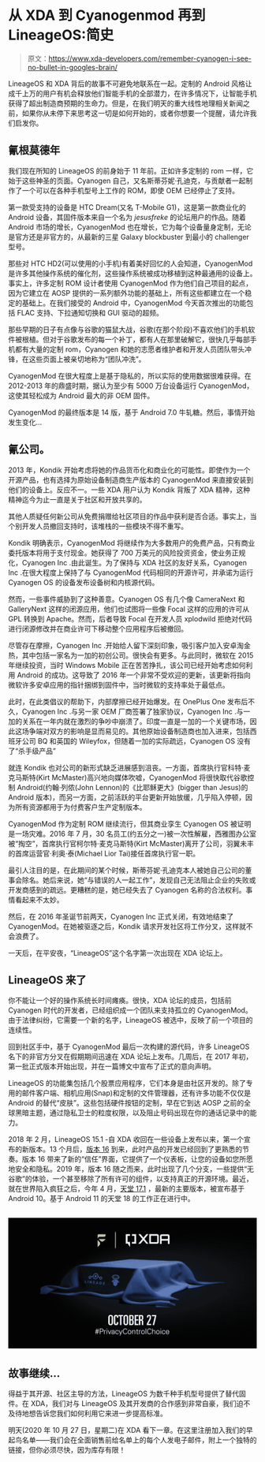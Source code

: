 # 从 XDA 到 Cyanogenmod 再到 LineageOS:简史

> 原文：<https://www.xda-developers.com/remember-cyanogen-i-see-no-bullet-in-googles-brain/>

LineageOS 和 XDA 背后的故事不可避免地联系在一起。定制的 Android 风格让成千上万的用户有机会释放他们智能手机的全部潜力，在许多情况下，让智能手机获得了超出制造商预期的生命力。但是，在我们明天的重大线性地理相关新闻之前，如果你从未停下来思考这一切是如何开始的，或者你想要一个提醒，请允许我们启发你。

## 氰根莫德年

我们现在所知的 LineageOS 的前身始于 11 年前。正如许多定制的 rom 一样，它始于这些神圣的页面。Cyanogen 自己，又名斯蒂芬妮·孔迪克，与贡献者一起制作了一个可以在各种手机型号上工作的 ROM，即使 OEM 已经停止了支持。

第一款受支持的设备是 HTC Dream(又名 T-Mobile G1)，这是第一款商业化的 Android 设备，其固件版本来自一个名为 *jesusfreke* 的论坛用户的作品。随着 Android 市场的增长，CyanogenMod 也在增长，它为每个设备量身定制，无论是官方还是非官方的，从最新的三星 Galaxy blockbuster 到最小的 challenger 型号。

那些对 HTC HD2(可以使用的小手机)有着美好回忆的人会知道，CyanogenMod 是许多其他操作系统的催化剂，这些操作系统被成功移植到这种最通用的设备上。事实上，许多定制 ROM 设计者使用 CyanogenMod 作为他们自己项目的起点，因为它建立在 AOSP 提供的一系列额外功能的基础上，所有这些都建立在一个稳定的基础上。在我们接受的 Android 中，CyanogenMod 今天首次推出的功能包括 FLAC 支持、下拉通知切换和 GUI 驱动的超频。

那些早期的日子有点像与谷歌的猫鼠大战，谷歌(在那个阶段)不喜欢他们的手机软件被根植。但对于谷歌发布的每一个补丁，都有人在那里破解它，很快几乎每部手机都有大量的定制 rom，Cyanogen 和她的志愿者维护者和开发人员团队带头冲锋，在这些页面上被亲切地称为“团队冲洗”。

CyanogenMod 在很大程度上是基于隐私的，所以实际的使用数据很难获得。在 2012-2013 年的鼎盛时期，据认为至少有 5000 万台设备运行 CyanogenMod，这使其轻松成为 Android 最大的非 OEM 固件。

CyanogenMod 的最终版本是 14 版，基于 Android 7.0 牛轧糖。然后，事情开始发生变化…

## 氰公司。

2013 年，Kondik 开始考虑将她的作品货币化和商业化的可能性。即使作为一个开源产品，也有选择为原始设备制造商生产版本的 CyanogenMod 来直接安装到他们的设备上。反应不一。一些 XDA 用户认为 Kondik 背叛了 XDA 精神，这种精神迄今为止一直是关于社区和开放共享的。

其他人质疑任何新公司从免费捐赠给社区项目的作品中获利是否合适。事实上，当个别开发人员撤回支持时，该堆栈的一些模块不得不重写。

Kondik 明确表示，CyanogenMod 将继续作为大多数用户的免费产品，只有商业委托版本将用于支付现金。她获得了 700 万美元的风险投资资金，使业务正规化，Cyanogen Inc .由此诞生。为了保持与 XDA 社区的友好关系，Cyanogen Inc .在很大程度上保持了与 CyanogenMod 代码相同的开源许可，并承诺为运行 Cyanogen OS 的设备发布设备树和内核源代码。

然而，一些事件威胁到了这种善意。Cyanogen OS 有几个像 CameraNext 和 GalleryNext 这样的闭源应用，他们也试图将一些像 Focal 这样的应用的许可从 GPL 转换到 Apache。然而，后者导致 Focal 在开发人员 xplodwild 拒绝对代码进行闭源修改并在商业许可下移动整个应用程序后被撤回。

尽管存在摩擦，Cyanogen Inc .开始给人留下深刻印象，吸引客户加入安卓淘金热，其中包括一家名为一加的初创公司。很快会有更多。与此同时，微软在 2015 年继续投资，当时 Windows Mobile 正在苦苦挣扎，该公司已经开始考虑如何利用 Android 的成功。这导致了 2016 年一个非常不受欢迎的更新，该更新将指向微软许多安卓应用的指针捆绑到固件中，当时微软的支持率处于最低点。

此时，在此类倡议的帮助下，内部摩擦已经开始爆发。在 OnePlus One 发布后不久，Cyanogen Inc .与另一家 OEM 厂商签署了独家协议，Cyanogen Inc .与一加的关系在一年内就在激烈的争吵中崩溃了。印度一直是一加的一个关键市场，因此这场争端对双方的影响是显而易见的。其他原始设备制造商也加入进来，包括西班牙公司 BQ 和英国的 Wileyfox，但随着一加的实际疏远，Cyanogen OS 没有了“杀手级产品”

就连 Kondik 也对公司的新形式缺乏进展感到沮丧。一方面，首席执行官科特·麦克马斯特(Kirt McMaster)高兴地向媒体吹嘘，CyanogenMod 将很快取代谷歌控制 Android(约翰·列侬(John Lennon)的《比耶稣更大》(bigger than Jesus)的 Android 版本)，而另一方面，之前活跃的平台更新开始放缓，几乎陷入停顿，因为所有资源都用于为付费客户生产定制版本。

CyanogenMod 作为定制 ROM 继续流行，但其商业孪生 Cyanogen OS 被证明是一场灾难。2016 年 7 月，30 名员工(约五分之一)被一次性解雇，西雅图办公室被“掏空”，首席执行官柯尔特·麦克马斯特(Kirt McMaster)离开了公司，羽翼未丰的首席运营官·利奥·泰(Michael Lior Tai)接任首席执行官一职。

最引人注目的是，在此期间的某个时候，斯蒂芬妮·孔迪克本人被她自己公司的董事会除名。她后来说，她“与错误的人一起工作”，发现自己无法阻止企业的失败或开发商感到的疏远。更糟糕的是，她已经失去了 Cyanogen 名称的合法权利。事情看起来不太妙。

然后，在 2016 年圣诞节前两天，Cyanogen Inc 正式关闭，有效地结束了 CyanogenMod。在她被驱逐之后，Kondik 请求开发社区将工作分叉，这样就不会浪费了。

一天后，在平安夜，“LineageOS”这个名字第一次出现在 XDA 论坛上。

## LineageOS 来了

你不能让一个好的操作系统长时间瘫痪。很快，XDA 论坛的成员，包括前 Cyanogen 时代的开发者，已经组织成一个团队来支持孤立的 CyanogenMod。由于法律纠纷，它需要一个新的名字，LineageOS 被选中，反映了前一个项目的连续性。

回到社区手中，基于 CyanogenMod 最后一次构建的源代码，许多 LineageOS 名下的非官方分叉在假期期间迅速在 XDA 论坛上发布。几周后，在 2017 年初，第一批正式版本开始出现，并在一篇博文中宣布了正式的意向声明。

LineageOS 的功能集包括几个股票应用程序，它们本身是由社区开发的。除了专用的邮件客户端、相机应用(Snap)和定制的文件管理器，还有许多功能不仅仅是 Android 的替代“皮肤”。这些包括硬件按钮的定制，早在它到达 AOSP 之前的全球黑暗主题，通过隐私卫士的粒度权限，以及阻止号码出现在你的通话记录中的能力。

2018 年 2 月，LineageOS 15.1 -自 XDA 收回在一些设备上发布以来，第一个宣布的新版本。13 个月后，[版本 16](https://www.xda-developers.com/lineageos-16-android-pie/) 到来，此时产品的开发已经回到了更熟悉的节奏。版本 16 带来了新的“信任”界面，它提供了一个仪表板，让您的设备如您所愿地安全和隐私。2019 年，版本 16 随之而来，此时出现了几个分支，一些提供“无谷歌”的体验，一个甚至移除了所有许可的组件，以支持真正的开源环境。最近，就在世界陷入疯狂之后，今年 4 月，[天堂 17.1](https://www.xda-developers.com/lineageos-17-1-new-oneplus-samsung-xiaomi-motorola-server-hack-download/) ，最新的主要版本，被宣布基于 Android 10。基于 Android 11 的天堂 18 的工作正在进行中。

## [![](img/51d58c5ff9bab19a4570f3a96966cce6.png)](https://www.xda-developers.com/privacy-control-choice)

## 故事继续…

得益于其开源、社区主导的方法，LineageOS 为数千种手机型号提供了替代固件。在 XDA，我们对与 LineageOS 及其开发商的合作感到非常自豪，我们迫不及待地想告诉您我们如何利用它来进一步提高标准。

明天(2020 年 10 月 27 日，星期二)在 XDA 看下一章。在这里注册加入我们的早起鸟名单——我们会在全面销售前给名单上的每个人发电子邮件，附上一个独特的链接，但你必须尽快，因为库存有限！